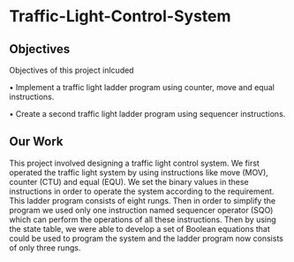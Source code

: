 # Traffic-Light-Control-System

## Objectives

Objectives of this project inlcuded

• Implement a traffic light ladder program using counter, move and equal instructions. 

• Create a second traffic light ladder program using sequencer instructions. 

## Our Work

This project involved designing a traffic light control system. We first operated the traffic light 
system by using instructions like move (MOV), counter (CTU) and equal (EQU). We set the 
binary values in these instructions in order to operate the system according to the requirement. 
This ladder program consists of eight rungs. Then in order to simplify the program we used 
only one instruction named sequencer operator (SQO) which can perform the operations of all 
these instructions. Then by using the state table, we were able to develop a set of Boolean 
equations that could be used to program the system and the ladder program now consists of 
only three rungs.
